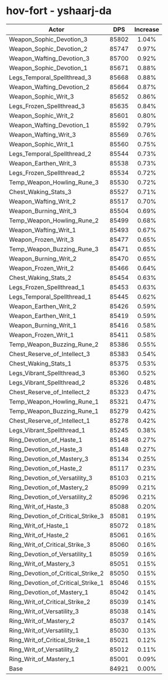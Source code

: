 # hov-fort - yshaarj-da
| Actor | DPS | Increase |
|---|:---:|:---:|
|Weapon_Sophic_Devotion_3|85802|1.04%|
|Weapon_Sophic_Devotion_2|85747|0.97%|
|Weapon_Wafting_Devotion_3|85700|0.92%|
|Weapon_Sophic_Devotion_1|85671|0.88%|
|Legs_Temporal_Spellthread_3|85668|0.88%|
|Weapon_Wafting_Devotion_2|85664|0.87%|
|Weapon_Sophic_Writ_3|85652|0.86%|
|Legs_Frozen_Spellthread_3|85635|0.84%|
|Weapon_Sophic_Writ_2|85601|0.80%|
|Weapon_Wafting_Devotion_1|85592|0.79%|
|Weapon_Wafting_Writ_3|85569|0.76%|
|Weapon_Sophic_Writ_1|85560|0.75%|
|Legs_Temporal_Spellthread_2|85544|0.73%|
|Weapon_Earthen_Writ_3|85538|0.73%|
|Legs_Frozen_Spellthread_2|85534|0.72%|
|Temp_Weapon_Howling_Rune_3|85530|0.72%|
|Chest_Waking_Stats_3|85527|0.71%|
|Weapon_Wafting_Writ_2|85517|0.70%|
|Weapon_Burning_Writ_3|85504|0.69%|
|Temp_Weapon_Howling_Rune_2|85499|0.68%|
|Weapon_Wafting_Writ_1|85493|0.67%|
|Weapon_Frozen_Writ_3|85477|0.65%|
|Temp_Weapon_Buzzing_Rune_3|85471|0.65%|
|Weapon_Burning_Writ_2|85470|0.65%|
|Weapon_Frozen_Writ_2|85466|0.64%|
|Chest_Waking_Stats_2|85454|0.63%|
|Legs_Frozen_Spellthread_1|85453|0.63%|
|Legs_Temporal_Spellthread_1|85445|0.62%|
|Weapon_Earthen_Writ_2|85426|0.59%|
|Weapon_Earthen_Writ_1|85419|0.59%|
|Weapon_Burning_Writ_1|85416|0.58%|
|Weapon_Frozen_Writ_1|85411|0.58%|
|Temp_Weapon_Buzzing_Rune_2|85386|0.55%|
|Chest_Reserve_of_Intellect_3|85383|0.54%|
|Chest_Waking_Stats_1|85375|0.53%|
|Legs_Vibrant_Spellthread_3|85360|0.52%|
|Legs_Vibrant_Spellthread_2|85326|0.48%|
|Chest_Reserve_of_Intellect_2|85323|0.47%|
|Temp_Weapon_Howling_Rune_1|85321|0.47%|
|Temp_Weapon_Buzzing_Rune_1|85279|0.42%|
|Chest_Reserve_of_Intellect_1|85278|0.42%|
|Legs_Vibrant_Spellthread_1|85245|0.38%|
|Ring_Devotion_of_Haste_1|85148|0.27%|
|Ring_Devotion_of_Haste_3|85148|0.27%|
|Ring_Devotion_of_Mastery_3|85134|0.25%|
|Ring_Devotion_of_Haste_2|85117|0.23%|
|Ring_Devotion_of_Versatility_3|85103|0.21%|
|Ring_Devotion_of_Mastery_2|85099|0.21%|
|Ring_Devotion_of_Versatility_2|85096|0.21%|
|Ring_Writ_of_Haste_3|85088|0.20%|
|Ring_Devotion_of_Critical_Strike_3|85081|0.19%|
|Ring_Writ_of_Haste_1|85072|0.18%|
|Ring_Writ_of_Haste_2|85061|0.16%|
|Ring_Writ_of_Critical_Strike_3|85060|0.16%|
|Ring_Devotion_of_Versatility_1|85059|0.16%|
|Ring_Writ_of_Mastery_3|85051|0.15%|
|Ring_Devotion_of_Critical_Strike_2|85050|0.15%|
|Ring_Devotion_of_Critical_Strike_1|85046|0.15%|
|Ring_Devotion_of_Mastery_1|85042|0.14%|
|Ring_Writ_of_Critical_Strike_2|85039|0.14%|
|Ring_Writ_of_Versatility_3|85038|0.14%|
|Ring_Writ_of_Mastery_2|85037|0.14%|
|Ring_Writ_of_Versatility_1|85030|0.13%|
|Ring_Writ_of_Critical_Strike_1|85021|0.12%|
|Ring_Writ_of_Versatility_2|85012|0.11%|
|Ring_Writ_of_Mastery_1|85001|0.09%|
|Base|84921|0.00%|
